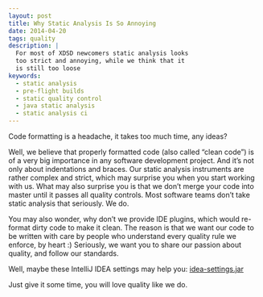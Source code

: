 ```yaml
---
layout: post
title: Why Static Analysis Is So Annoying
date: 2014-04-20
tags: quality
description: |
  For most of XDSD newcomers static analysis looks
  too strict and annoying, while we think that it
  is still too loose
keywords:
  - static analysis
  - pre-flight builds
  - static quality control
  - java static analysis
  - static analysis ci
---
```


Code formatting is a headache, it takes too much time, any ideas?

Well, we believe that properly formatted code (also called “clean code”) is of a
very big importance in any software development project. And it’s not only about
indentations and braces. Our static analysis instruments are rather complex and
strict, which may surprise you when you start working with us. What may also
surprise you is that we don’t merge your code into master until it passes all
quality controls. Most software teams don’t take static analysis that seriously.
We do.

You may also wonder, why don’t we provide IDE plugins, which would re-format
dirty code to make it clean. The reason is that we want our code to be written
with care by people who understand every quality rule we enforce, by heart :)
Seriously, we want you to share our passion about quality, and follow our
standards.

Well, maybe these IntelliJ IDEA settings may help you:
[idea-settings.jar](http://img.tpc2.com/idea-settings.jar)

Just give it some time, you will love quality like we do.
